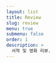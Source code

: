 ```yaml
---
layout: list
title: Review
slug: review
menu: true
submenu: false
order: 1
description: >
  서적 및 영화 리뷰.
---
```

